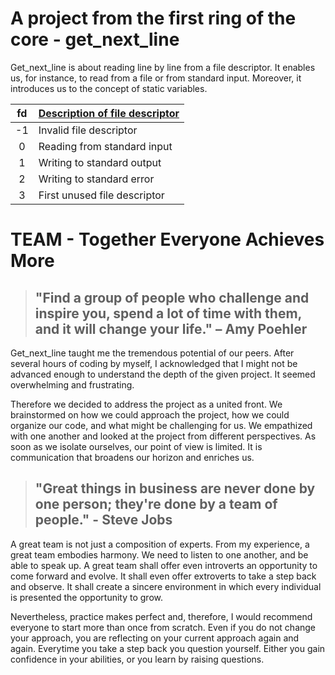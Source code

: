 # A project from the first ring of the core - get_next_line
Get_next_line is about reading line by line from a file descriptor. It enables us, for instance, to read from a file or from standard input. Moreover, it introduces us to the concept of static variables.

| fd | [Description of file descriptor](https://www.geeksforgeeks.org/input-output-system-calls-c-create-open-close-read-write/)|
|:--:|------------------------------|
| -1 | Invalid file descriptor      |
| 0  | Reading from standard input  |
| 1  | Writing to standard output   |
| 2  | Writing to standard error    |
| 3  | First unused file descriptor |

# TEAM - Together Everyone Achieves More

> ## "Find a group of people who challenge and inspire you, spend a lot of time with them, and it will change your life." – Amy Poehler 

Get_next_line taught me the tremendous potential of our peers. After several hours of coding by myself, I acknowledged that I might not be advanced enough to understand the depth of the given project. It seemed overwhelming and frustrating.

Therefore we decided to address the project as a united front. We brainstormed on how we could approach the project, how we could organize our code, and what might be challenging for us. We empathized with one another and looked at the project from different perspectives. As soon as we isolate ourselves, our point of view is limited. It is communication that broadens our horizon and enriches us.

> ## "Great things in business are never done by one person; they're done by a team of people." - Steve Jobs

A great team is not just a composition of experts. From my experience, a great team embodies harmony. We need to listen to one another, and be able to speak up. A great team shall offer even introverts an opportunity to come forward and evolve. It shall even offer extroverts to take a step back and observe. It shall create a sincere environment in which every individual is presented the opportunity to grow. 

Nevertheless, practice makes perfect and, therefore, I would recommend everyone to start more than once from scratch. Even if you do not change your approach, you are reflecting on your current approach again and again. Everytime you take a step back you question yourself. Either you gain confidence in your abilities, or you learn by raising questions. 

